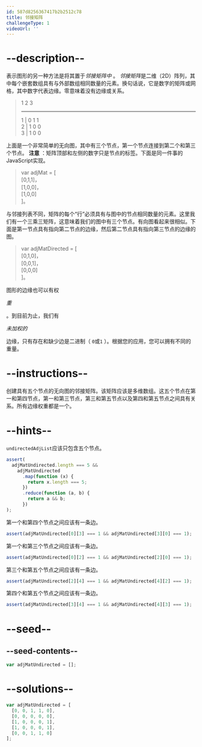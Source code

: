 ```yaml
---
id: 587d8256367417b2b2512c78
title: 邻接矩阵
challengeType: 1
videoUrl: ''
---
```


# --description--

表示图形的另一种方法是将其置于<dfn>邻接矩阵中</dfn> 。 <dfn>邻接矩阵</dfn>是二维（2D）阵列，其中每个嵌套数组具有与外部数组相同数量的元素。换句话说，它是数字的矩阵或网格，其中数字代表边缘。零意味着没有边缘或关系。

> 1 2 3  
>
> * * *
>
> 1 | 0 1 1  
> 2 | 1 0 0  
> 3 | 1 0 0

上面是一个非常简单的无向图，其中有三个节点，第一个节点连接到第二个和第三个节点。 **注意** ：矩阵顶部和左侧的数字只是节点的标签。下面是同一件事的JavaScript实现。

> var adjMat = \[  
> \[0,1,1]，  
> \[1,0,0]，  
> \[1,0,0]  
> ]。

与邻接列表不同，矩阵的每个“行”必须具有与图中的节点相同数量的元素。这里我们有一个三乘三矩阵，这意味着我们的图中有三个节点。有向图看起来很相似。下面是第一节点具有指向第二节点的边缘，然后第二节点具有指向第三节点的边缘的图。

> var adjMatDirected = \[  
> \[0,1,0]，  
> \[0,0,1]，  
> \[0,0,0]  
> ]。

图形的边缘也可以有权

<dfn>重</dfn>

 。到目前为止，我们有

<dfn>未加权的</dfn>

边缘，只有存在和缺少边是二进制（ `0`或`1` ）。根据您的应用，您可以拥有不同的重量。

# --instructions--

创建具有五个节点的无向​​图的邻接矩阵。该矩阵应该是多维数组。这五个节点在第一和第四节点，第一和第三节点，第三和第五节点以及第四和第五节点之间具有关系。所有边缘权重都是一个。

# --hints--

`undirectedAdjList`应该只包含五个节点。

```js
assert(
  adjMatUndirected.length === 5 &&
    adjMatUndirected
      .map(function (x) {
        return x.length === 5;
      })
      .reduce(function (a, b) {
        return a && b;
      })
);
```

第一个和第四个节点之间应该有一条边。

```js
assert(adjMatUndirected[0][3] === 1 && adjMatUndirected[3][0] === 1);
```

第一个和第三个节点之间应该有一条边。

```js
assert(adjMatUndirected[0][2] === 1 && adjMatUndirected[2][0] === 1);
```

第三个和第五个节点之间应该有一条边。

```js
assert(adjMatUndirected[2][4] === 1 && adjMatUndirected[4][2] === 1);
```

第四个和第五个节点之间应该有一条边。

```js
assert(adjMatUndirected[3][4] === 1 && adjMatUndirected[4][3] === 1);
```

# --seed--

## --seed-contents--

```js
var adjMatUndirected = [];
```

# --solutions--

```js
var adjMatUndirected = [
  [0, 0, 1, 1, 0],
  [0, 0, 0, 0, 0],
  [1, 0, 0, 0, 1],
  [1, 0, 0, 0, 1],
  [0, 0, 1, 1, 0]
];
```
